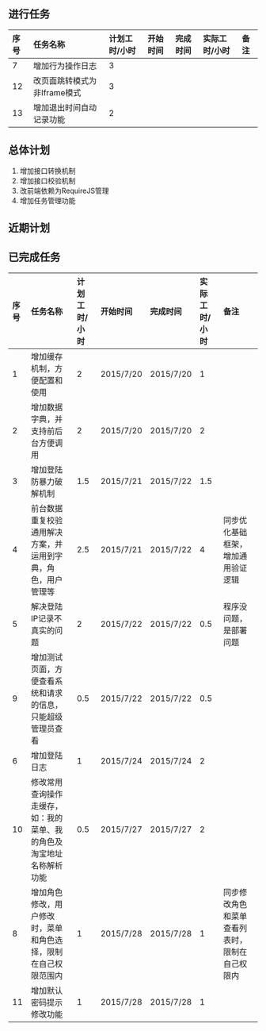 ## 进行任务
| 序号 | 任务名称 | 计划工时/小时 | 开始时间 | 完成时间 | 实际工时/小时 | 备注 |
| :-- | :-- | :-- | :-- | :-- | :-- | :-- |
| 7 | 增加行为操作日志 | 3 ||| | |
| 12 | 改页面跳转模式为非Iframe模式 | 3 ||||
| 13 | 增加退出时间自动记录功能 | 2 ||||

## 总体计划

1. 增加接口转换机制
1. 增加接口校验机制
1. 改前端依赖为RequireJS管理
1. 增加任务管理功能

## 近期计划

## 已完成任务

| 序号 | 任务名称 | 计划工时/小时 | 开始时间 | 完成时间 | 实际工时/小时 | 备注 |
| :-- | :-- | :-- | :-- | :-- | :-- | :-- |
| 1 | 增加缓存机制，方便配置和使用 | 2 | 2015/7/20 | 2015/7/20 | 1 | |
| 2 | 增加数据字典，并支持前后台方便调用 | 2 | 2015/7/20 | 2015/7/20 | 2 | |
| 3 | 增加登陆防暴力破解机制 | 1.5 | 2015/7/21 | 2015/7/22 | 1.5 | |
| 4 | 前台数据重复校验通用解决方案，并运用到字典，角色，用户管理等 | 2.5 | 2015/7/21 | 2015/7/22 | 4 | 同步优化基础框架，增加通用验证逻辑 |
| 5 | 解决登陆IP记录不真实的问题 | 2 | 2015/7/22 | 2015/7/22 | 0.5 | 程序没问题，是部署问题 |
| 9 | 增加测试页面，方便查看系统和请求的信息，只能超级管理员查看 | 0.5 | 2015/7/22 | 2015/7/22 | 0.5 | |
| 6 | 增加登陆日志 | 1 | 2015/7/24 | 2015/7/24 | 2 | |
| 10 | 修改常用查询操作走缓存，如：我的菜单、我的角色及淘宝地址名称解析功能 | 0.5 | 2015/7/27 | 2015/7/27 | 2 | |
| 8 | 增加角色修改，用户修改时，菜单和角色选择，限制在自己权限范围内 | 1 | 2015/7/28 | 2015/7/28 | 1 | 同步修改角色和菜单查看列表时，限制在自己权限内 |
| 11 | 增加默认密码提示修改功能 | 1 | 2015/7/28 | 2015/7/28 | 1 | |